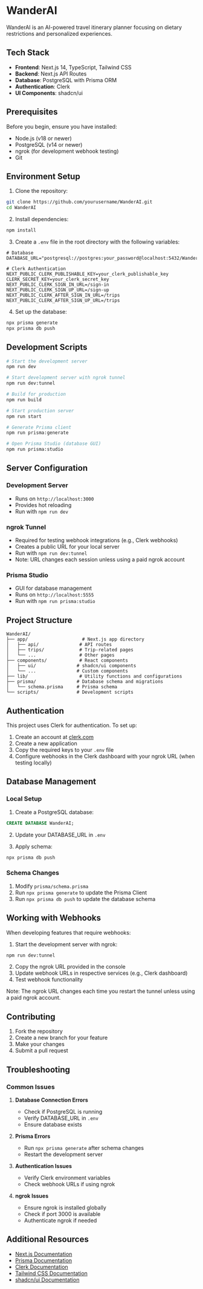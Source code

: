 # WanderAI

WanderAI is an AI-powered travel itinerary planner focusing on dietary restrictions and personalized experiences.

## Tech Stack

- **Frontend**: Next.js 14, TypeScript, Tailwind CSS
- **Backend**: Next.js API Routes
- **Database**: PostgreSQL with Prisma ORM
- **Authentication**: Clerk
- **UI Components**: shadcn/ui

## Prerequisites

Before you begin, ensure you have installed:

- Node.js (v18 or newer)
- PostgreSQL (v14 or newer)
- ngrok (for development webhook testing)
- Git

## Environment Setup

1. Clone the repository:

```bash
git clone https://github.com/yourusername/WanderAI.git
cd WanderAI
```

2. Install dependencies:

```bash
npm install
```

3. Create a `.env` file in the root directory with the following variables:

```env
# Database
DATABASE_URL="postgresql://postgres:your_password@localhost:5432/WanderAI"

# Clerk Authentication
NEXT_PUBLIC_CLERK_PUBLISHABLE_KEY=your_clerk_publishable_key
CLERK_SECRET_KEY=your_clerk_secret_key
NEXT_PUBLIC_CLERK_SIGN_IN_URL=/sign-in
NEXT_PUBLIC_CLERK_SIGN_UP_URL=/sign-up
NEXT_PUBLIC_CLERK_AFTER_SIGN_IN_URL=/trips
NEXT_PUBLIC_CLERK_AFTER_SIGN_UP_URL=/trips
```

4. Set up the database:

```bash
npx prisma generate
npx prisma db push
```

## Development Scripts

```bash
# Start the development server
npm run dev

# Start development server with ngrok tunnel
npm run dev:tunnel

# Build for production
npm run build

# Start production server
npm run start

# Generate Prisma client
npm run prisma:generate

# Open Prisma Studio (database GUI)
npm run prisma:studio
```

## Server Configuration

### Development Server

- Runs on `http://localhost:3000`
- Provides hot reloading
- Run with `npm run dev`

### ngrok Tunnel

- Required for testing webhook integrations (e.g., Clerk webhooks)
- Creates a public URL for your local server
- Run with `npm run dev:tunnel`
- Note: URL changes each session unless using a paid ngrok account

### Prisma Studio

- GUI for database management
- Runs on `http://localhost:5555`
- Run with `npm run prisma:studio`

## Project Structure

```
WanderAI/
├── app/                    # Next.js app directory
│   ├── api/               # API routes
│   ├── trips/             # Trip-related pages
│   └── ...                # Other pages
├── components/            # React components
│   ├── ui/               # shadcn/ui components
│   └── ...               # Custom components
├── lib/                   # Utility functions and configurations
├── prisma/               # Database schema and migrations
│   └── schema.prisma     # Prisma schema
└── scripts/              # Development scripts
```

## Authentication

This project uses Clerk for authentication. To set up:

1. Create an account at [clerk.com](https://clerk.com)
2. Create a new application
3. Copy the required keys to your `.env` file
4. Configure webhooks in the Clerk dashboard with your ngrok URL (when testing locally)

## Database Management

### Local Setup

1. Create a PostgreSQL database:

```sql
CREATE DATABASE WanderAI;
```

2. Update your DATABASE_URL in `.env`

3. Apply schema:

```bash
npx prisma db push
```

### Schema Changes

1. Modify `prisma/schema.prisma`
2. Run `npx prisma generate` to update the Prisma Client
3. Run `npx prisma db push` to update the database schema

## Working with Webhooks

When developing features that require webhooks:

1. Start the development server with ngrok:

```bash
npm run dev:tunnel
```

2. Copy the ngrok URL provided in the console
3. Update webhook URLs in respective services (e.g., Clerk dashboard)
4. Test webhook functionality

Note: The ngrok URL changes each time you restart the tunnel unless using a paid ngrok account.

## Contributing

1. Fork the repository
2. Create a new branch for your feature
3. Make your changes
4. Submit a pull request

## Troubleshooting

### Common Issues

1. **Database Connection Errors**

   - Check if PostgreSQL is running
   - Verify DATABASE_URL in `.env`
   - Ensure database exists

2. **Prisma Errors**

   - Run `npx prisma generate` after schema changes
   - Restart the development server

3. **Authentication Issues**

   - Verify Clerk environment variables
   - Check webhook URLs if using ngrok

4. **ngrok Issues**
   - Ensure ngrok is installed globally
   - Check if port 3000 is available
   - Authenticate ngrok if needed

## Additional Resources

- [Next.js Documentation](https://nextjs.org/docs)
- [Prisma Documentation](https://www.prisma.io/docs)
- [Clerk Documentation](https://clerk.com/docs)
- [Tailwind CSS Documentation](https://tailwindcss.com/docs)
- [shadcn/ui Documentation](https://ui.shadcn.com)
